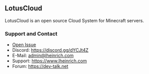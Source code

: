 ## LotusCloud

LotusCloud is an open source Cloud System for Minecraft servers.

### Support and Contact
- <a href="https://github.com/NexusByte/LotusCloud/issues">Open Issue</a>
- Discord: https://discord.gg/dYCJt4Z
- E-Mail: admin@lheinrich.com
- Support: https://www.lheinrich.com
- Forum: https://dev-talk.net
